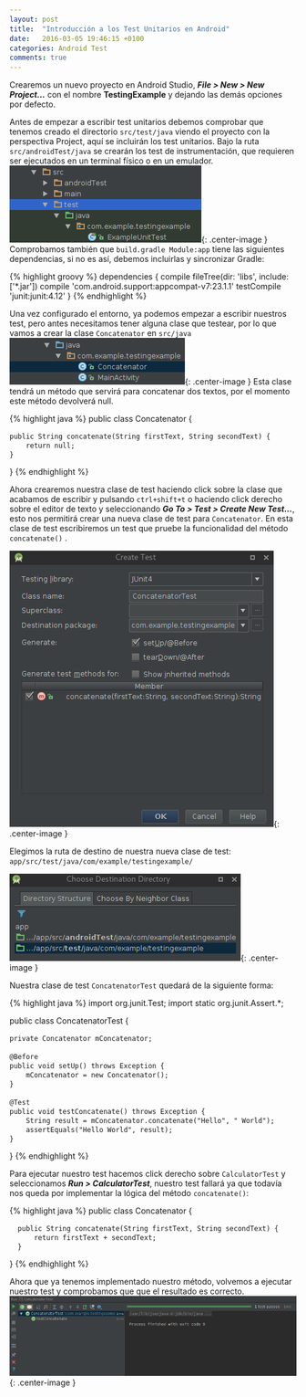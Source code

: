 ```yaml
---
layout: post
title:  "Introducción a los Test Unitarios en Android"
date:   2016-03-05 19:46:15 +0100
categories: Android Test
comments: true
---
```

Crearemos un nuevo proyecto en Android Studio, **_File > New > New Project..._** con el nombre **TestingExample**  y dejando las demás opciones por defecto.

Antes de empezar a escribir test unitarios debemos comprobar que tenemos creado el directorio `src/test/java` viendo el proyecto con la perspectiva Project, aquí se incluirán los test unitarios. Bajo la ruta `src/androidTest/java` se crearán los test de instrumentación, que requieren ser ejecutados en un terminal físico o en un emulador.
![](/assets/img/testproject.png){: .center-image }
Comprobamos también que `build.gradle Module:app` tiene las siguientes dependencias, si no es así, debemos incluirlas y sincronizar Gradle:

{% highlight groovy %}
  dependencies {
      compile fileTree(dir: 'libs', include: ['*.jar'])
      compile 'com.android.support:appcompat-v7:23.1.1'
      testCompile 'junit:junit:4.12'
  }
{% endhighlight %}

Una vez configurado el entorno, ya podemos empezar a escribir nuestros test, pero antes necesitamos tener alguna clase que testear, por lo que vamos a crear la clase `Concatenator` en `src/java`
![](/assets/img/concatenator.png){: .center-image }
Esta clase tendrá un método que servirá para concatenar dos textos, por el momento este método devolverá null.

{% highlight java %}
public class Concatenator {

    public String concatenate(String firstText, String secondText) {
        return null;
    }
}
{% endhighlight %}

Ahora crearemos nuestra clase de test haciendo click sobre la clase que acabamos de escribir y pulsando `ctrl+shift+t` o haciendo click derecho sobre el editor de texto y seleccionando **_Go To > Test > Create New Test..._**, esto nos permitirá crear una nueva clase de test para `Concatenator`. En esta clase de test escribiremos un test que pruebe la funcionalidad del método `concatenate()` .

![](/assets/img/concatenatorTest.png){: .center-image }

Elegimos la ruta de destino de nuestra nueva clase de test: `app/src/test/java/com/example/testingexample/`

![](/assets/img/concatenatorTestDestination.png){: .center-image }

Nuestra clase de test `ConcatenatorTest` quedará de la siguiente forma:

{% highlight java %}
import org.junit.Test;
import static org.junit.Assert.*;

public class ConcatenatorTest {

    private Concatenator mConcatenator;

    @Before
    public void setUp() throws Exception {
        mConcatenator = new Concatenator();
    }

    @Test
    public void testConcatenate() throws Exception {
        String result = mConcatenator.concatenate("Hello", " World");
        assertEquals("Hello World", result);
    }
}
{% endhighlight %}

Para ejecutar nuestro test hacemos click derecho sobre `CalculatorTest` y seleccionamos **_Run > CalculatorTest_**, nuestro test fallará ya que todavía nos queda por implementar la lógica del método `concatenate()`:

  {% highlight java %}
  public class Concatenator {

      public String concatenate(String firstText, String secondText) {
          return firstText + secondText;
      }
  }
  {% endhighlight %}

  Ahora que ya tenemos implementado nuestro método, volvemos a ejecutar nuestro test y comprobamos que que el resultado es correcto.
![](/assets/img/testResult.png){: .center-image }
